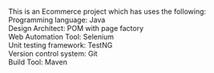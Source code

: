 This is an Ecommerce project which has uses the following: <br>
Programming language: Java <br>
Design Architect: POM with page factory <br>
Web Automation Tool: Selenium <br>
Unit testing framework: TestNG <br>
Version control system: Git <br>
Build Tool: Maven <br>
